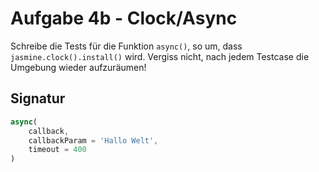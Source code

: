 # Aufgabe 4b - Clock/Async

Schreibe die Tests für die Funktion `async()`, so um, dass `jasmine.clock().install()` wird. Vergiss nicht, nach jedem Testcase die Umgebung wieder aufzuräumen!

## Signatur
```javascript
async(
	callback,
	callbackParam = 'Hallo Welt',
	timeout = 400
)
```


